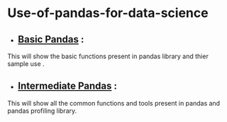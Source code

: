 # Use-of-pandas-for-data-science
- ## [Basic Pandas](https://github.com/govindrathore27/Use-of-pandas-for-data-science/tree/main/Basic%20Pandas) :
This will show the basic functions present in pandas library and thier sample use .
- ## [Intermediate Pandas](https://github.com/govindrathore27/Use-of-pandas-for-data-science/tree/main/Intermediate%20Pandas) :
This will show all the common functions and tools present in pandas and pandas profiling library.
